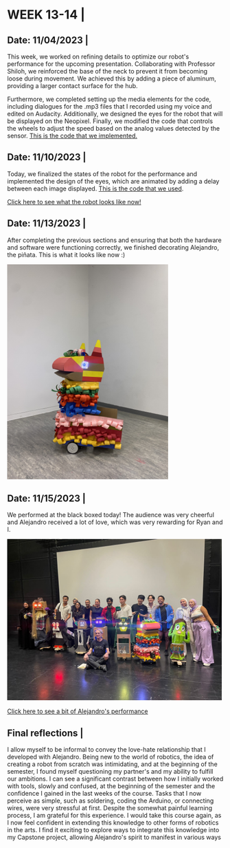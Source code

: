 # WEEK 13-14 |

## Date: 11/04/2023 |

This week, we worked on refining details to optimize our robot's performance for the upcoming presentation. Collaborating with Professor Shiloh, we reinforced the base of the neck to prevent it from becoming loose during movement. We achieved this by adding a piece of aluminum, providing a larger contact surface for the hub.

Furthermore, we completed setting up the media elements for the code, including dialogues for the .mp3 files that I recorded using my voice and edited on Audacity. Additionally, we designed the eyes for the robot that will be displayed on the Neopixel. Finally, we modified the code that controls the wheels to adjust the speed based on the analog values detected by the sensor. [This is the code that we implemented.](code/radio_controls_wheels.ino)


## Date: 11/10/2023 |

Today, we finalized the states of the robot for the performance and implemented the design of the eyes, which are animated by adding a delay between each image displayed. [This is the code that we used](code/transmittercode.ino).

[Click here to see what the robot looks like now!](https://youtube.com/shorts/zadwNpcVt58?feature=share)

## Date: 11/13/2023 |

After completing the previous sections and ensuring that both the hardware and software were functioning correctly, we finished decorating Alejandro, the piñata. This is what it looks like now :)

<img src="media/decorations.jpg" width ="375" />


## Date: 11/15/2023 |

We performed at the black boxed today! The audience was very cheerful and Alejandro received a lot of love, which was very rewarding for Ryan and I.

<img src="media/performance.jpg" width ="500" />

[Click here to see a bit of Alejandro's performance](https://youtube.com/shorts/_ElCyDBYOMM?feature=share)

## Final reflections |

I allow myself to be informal to convey the love-hate relationship that I developed with Alejandro. Being new to the world of robotics, the idea of creating a robot from scratch was intimidating, and at the beginning of the semester, I found myself questioning my partner's and my ability to fulfill our ambitions. I can see a significant contrast between how I initially worked with tools, slowly and confused, at the beginning of the semester and the confidence I gained in the last weeks of the course. Tasks that I now perceive as simple, such as soldering, coding the Arduino, or connecting wires, were very stressful at first. Despite the somewhat painful learning process, I am grateful for this experience. I would take this course again, as I now feel confident in extending this knowledge to other forms of robotics in the arts. I find it exciting to explore ways to integrate this knowledge into my Capstone project, allowing Alejandro's spirit to manifest in various ways